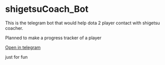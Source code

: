 # shigetsuCoach_Bot

This is the telegram bot that would help dota 2 player contact with shigetsu coacher.

Planned to make a progress tracker of a player

[Open in telegram](https://t.me/shigetsuCoachBot)

just for fun
